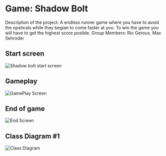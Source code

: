 # Game: Shadow Bolt
Description of the project: A endless runner game where you have to avoid the opsticals while they begian to come faster at you. To win the game you will have to get the highest score posible.
Group Members: Rio Geroux, Max Sehroder

## Start screen
![Shadow bolt start screen](https://user-images.githubusercontent.com/102073178/168695599-c05c027c-60c5-42a1-8f45-b6aba54a30be.png)

## Gameplay
![GamePlay Screen](https://user-images.githubusercontent.com/102073178/163266140-c813ebef-f57f-4427-8d0e-bcab787f8b71.jpg)

## End of game
![End Screen](https://user-images.githubusercontent.com/102073178/163266171-ccca153e-ecee-4e7d-9e19-eafd8af16833.jpg)

## Class Diagram #1
![Class Diagram](https://user-images.githubusercontent.com/102073178/163284905-e2e64fd8-001a-44c0-8744-e9c6652db403.png)
